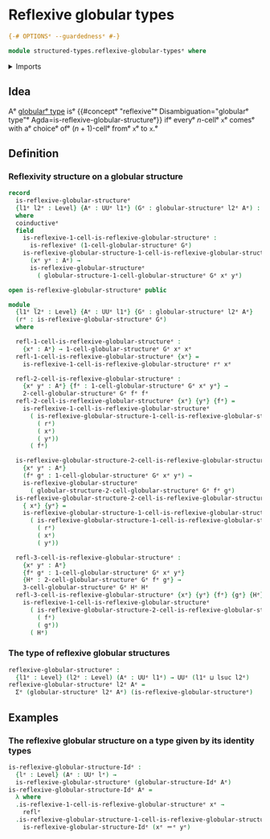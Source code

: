 # Reflexive globular types

```agda
{-# OPTIONSᵉ --guardednessᵉ #-}

module structured-types.reflexive-globular-typesᵉ where
```

<details><summary>Imports</summary>

```agda
open import foundation.binary-relationsᵉ
open import foundation.dependent-pair-typesᵉ
open import foundation.identity-typesᵉ
open import foundation.universe-levelsᵉ

open import structured-types.globular-typesᵉ
```

</details>

## Idea

Aᵉ [globularᵉ type](structured-types.globular-types.mdᵉ) isᵉ
{{#conceptᵉ "reflexive"ᵉ Disambiguation="globularᵉ type"ᵉ Agda=is-reflexive-globular-structureᵉ}}
ifᵉ everyᵉ $n$-cellᵉ `x`ᵉ comesᵉ with aᵉ choiceᵉ ofᵉ $(n+1)$-cellᵉ fromᵉ `x`ᵉ to `x`.ᵉ

## Definition

### Reflexivity structure on a globular structure

```agda
record
  is-reflexive-globular-structureᵉ
  {l1ᵉ l2ᵉ : Level} {Aᵉ : UUᵉ l1ᵉ} (Gᵉ : globular-structureᵉ l2ᵉ Aᵉ) : UUᵉ (l1ᵉ ⊔ l2ᵉ)
  where
  coinductiveᵉ
  field
    is-reflexive-1-cell-is-reflexive-globular-structureᵉ :
      is-reflexiveᵉ (1-cell-globular-structureᵉ Gᵉ)
    is-reflexive-globular-structure-1-cell-is-reflexive-globular-structureᵉ :
      (xᵉ yᵉ : Aᵉ) →
      is-reflexive-globular-structureᵉ
        ( globular-structure-1-cell-globular-structureᵉ Gᵉ xᵉ yᵉ)

open is-reflexive-globular-structureᵉ public

module _
  {l1ᵉ l2ᵉ : Level} {Aᵉ : UUᵉ l1ᵉ} {Gᵉ : globular-structureᵉ l2ᵉ Aᵉ}
  (rᵉ : is-reflexive-globular-structureᵉ Gᵉ)
  where

  refl-1-cell-is-reflexive-globular-structureᵉ :
    {xᵉ : Aᵉ} → 1-cell-globular-structureᵉ Gᵉ xᵉ xᵉ
  refl-1-cell-is-reflexive-globular-structureᵉ {xᵉ} =
    is-reflexive-1-cell-is-reflexive-globular-structureᵉ rᵉ xᵉ

  refl-2-cell-is-reflexive-globular-structureᵉ :
    {xᵉ yᵉ : Aᵉ} {fᵉ : 1-cell-globular-structureᵉ Gᵉ xᵉ yᵉ} →
    2-cell-globular-structureᵉ Gᵉ fᵉ fᵉ
  refl-2-cell-is-reflexive-globular-structureᵉ {xᵉ} {yᵉ} {fᵉ} =
    is-reflexive-1-cell-is-reflexive-globular-structureᵉ
      ( is-reflexive-globular-structure-1-cell-is-reflexive-globular-structureᵉ
        ( rᵉ)
        ( xᵉ)
        ( yᵉ))
      ( fᵉ)

  is-reflexive-globular-structure-2-cell-is-reflexive-globular-structureᵉ :
    {xᵉ yᵉ : Aᵉ}
    (fᵉ gᵉ : 1-cell-globular-structureᵉ Gᵉ xᵉ yᵉ) →
    is-reflexive-globular-structureᵉ
      ( globular-structure-2-cell-globular-structureᵉ Gᵉ fᵉ gᵉ)
  is-reflexive-globular-structure-2-cell-is-reflexive-globular-structureᵉ
    { xᵉ} {yᵉ} =
    is-reflexive-globular-structure-1-cell-is-reflexive-globular-structureᵉ
      ( is-reflexive-globular-structure-1-cell-is-reflexive-globular-structureᵉ
        ( rᵉ)
        ( xᵉ)
        ( yᵉ))

  refl-3-cell-is-reflexive-globular-structureᵉ :
    {xᵉ yᵉ : Aᵉ}
    {fᵉ gᵉ : 1-cell-globular-structureᵉ Gᵉ xᵉ yᵉ}
    {Hᵉ : 2-cell-globular-structureᵉ Gᵉ fᵉ gᵉ} →
    3-cell-globular-structureᵉ Gᵉ Hᵉ Hᵉ
  refl-3-cell-is-reflexive-globular-structureᵉ {xᵉ} {yᵉ} {fᵉ} {gᵉ} {Hᵉ} =
    is-reflexive-1-cell-is-reflexive-globular-structureᵉ
      ( is-reflexive-globular-structure-2-cell-is-reflexive-globular-structureᵉ
        ( fᵉ)
        ( gᵉ))
      ( Hᵉ)
```

### The type of reflexive globular structures

```agda
reflexive-globular-structureᵉ :
  {l1ᵉ : Level} (l2ᵉ : Level) (Aᵉ : UUᵉ l1ᵉ) → UUᵉ (l1ᵉ ⊔ lsuc l2ᵉ)
reflexive-globular-structureᵉ l2ᵉ Aᵉ =
  Σᵉ (globular-structureᵉ l2ᵉ Aᵉ) (is-reflexive-globular-structureᵉ)
```

## Examples

### The reflexive globular structure on a type given by its identity types

```agda
is-reflexive-globular-structure-Idᵉ :
  {lᵉ : Level} (Aᵉ : UUᵉ lᵉ) →
  is-reflexive-globular-structureᵉ (globular-structure-Idᵉ Aᵉ)
is-reflexive-globular-structure-Idᵉ Aᵉ =
  λ where
  .is-reflexive-1-cell-is-reflexive-globular-structureᵉ xᵉ →
    reflᵉ
  .is-reflexive-globular-structure-1-cell-is-reflexive-globular-structureᵉ xᵉ yᵉ →
    is-reflexive-globular-structure-Idᵉ (xᵉ ＝ᵉ yᵉ)
```